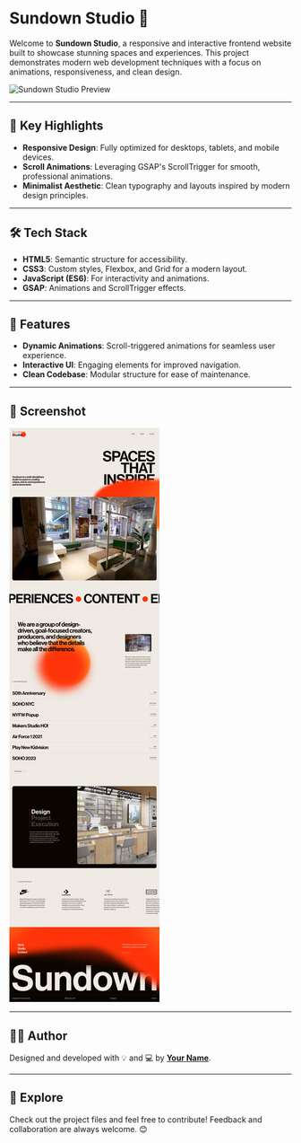 
# Sundown Studio 🌇

Welcome to **Sundown Studio**, a responsive and interactive frontend website built to showcase stunning spaces and experiences. This project demonstrates modern web development techniques with a focus on animations, responsiveness, and clean design.

![Sundown Studio Preview](./images/sundown-studio.webp)

---

## 🌟 Key Highlights

- **Responsive Design**: Fully optimized for desktops, tablets, and mobile devices.
- **Scroll Animations**: Leveraging GSAP's ScrollTrigger for smooth, professional animations.
- **Minimalist Aesthetic**: Clean typography and layouts inspired by modern design principles.

---

## 🛠️ Tech Stack

- **HTML5**: Semantic structure for accessibility.
- **CSS3**: Custom styles, Flexbox, and Grid for a modern layout.
- **JavaScript (ES6)**: For interactivity and animations.
- **GSAP**: Animations and ScrollTrigger effects.

---

## 🎯 Features

- **Dynamic Animations**: Scroll-triggered animations for seamless user experience.
- **Interactive UI**: Engaging elements for improved navigation.
- **Clean Codebase**: Modular structure for ease of maintenance.

---

## 📸 Screenshot

![Preview](https://github.com/Ankurptl247/Shundown-Studio/blob/main/img/sundown-studio.png)

---

## 👨‍💻 Author

Designed and developed with 💡 and 💻 by **[Your Name](https://github.com/Ankurptl247)**.

---

## 🚀 Explore

Check out the project files and feel free to contribute! Feedback and collaboration are always welcome. 😊
